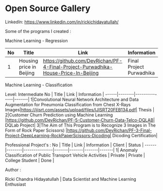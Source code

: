 # Open Source Gallery



LinkedIn: https://www.linkedin.com/in/rickichidayatullah/


Some of the programs I created :

Machine Learning - Regression 

No |  Title  | Link | Information |
------|--------|---------------|-------|
1|Housing price in Beijing |  https://github.com/DevRichan/PF-4-Final-Project-Purwadhika-House-Price-In-Beijing | Final Project Purwadhika |


Machine Learning - Classification

Level: Intermediate
No |  Title  | Link | Information |
------|--------|---------------|-------|
1|Convolutional Neural Network Architecture and Data Augmentation for Pneumonia Classification from Chest X-Rays Images|https://ijisrt.com/assets/upload/files/IJISRT20FEB134.pdf| Thesis |
2|Customer Churn Prediction using Machine Learning |https://github.com/DevRichan/PF-5-Customer-Churn-Data-Telco-DQLAB| DQLab Project|
3|The Aim of This Program is to Recognize 3 Images in The Form of Rock Paper Scissors) |https://github.com/DevRichan/PF-3-Final-Project-DeepLearning-RockPaperScissors-Dicoding| Dicoding Certification|







Professional Project's : 
No | Title  | Link | Information | Client | Status |
------|--------|---------------|-------|-------|-------|-------|
1| Anomaly Classification of Public Transport Vehicle Activities  |  Private | Private | College Student | Done |


Author : 

Ricki Chandra Hidayatullah | Data Scientist and Machine Learning Enthusiast
